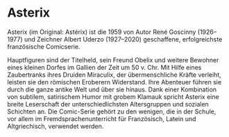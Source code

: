 # Asterix

Asterix (im Original: Astérix) ist die 1959 von Autor René Goscinny (1926–1977) und Zeichner Albert Uderzo (1927–2020) geschaffene, erfolgreichste französische Comicserie.

Hauptfiguren sind der Titelheld, sein Freund Obelix und weitere Bewohner eines kleinen Dorfes im Gallien der Zeit um 50 v. Chr. Mit Hilfe eines Zaubertranks ihres Druiden Miraculix, der übermenschliche Kräfte verleiht, leisten sie den römischen Eroberern Widerstand. Ihre Abenteuer führen sie durch die ganze antike Welt und über sie hinaus. Dank einer Kombination von subtilem, satirischem Humor mit grobem Klamauk spricht Asterix eine breite Leserschaft der unterschiedlichsten Altersgruppen und sozialen Schichten an. Die Comic-Serie gehört zu den wenigen, die in der Schule, vor allem im Fremdsprachenunterricht für Französisch, Latein und Altgriechisch, verwendet werden.
